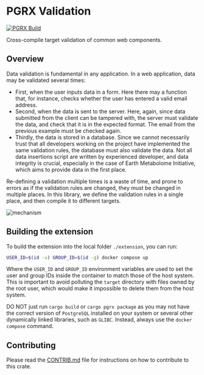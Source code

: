# PGRX Validation

[![PGRX Build](https://github.com/earth-metabolome-initiative/emi-monorepo/actions/workflows/pgrx-build-pgrx_validation.yml/badge.svg)](https://github.com/earth-metabolome-initiative/emi-monorepo/actions/workflows/pgrx-build-pgrx_validation.yml)

Cross-compile target validation of common web components.

## Overview

Data validation is fundamental in any application. In a web application, data may be validated several times:

* First, when the user inputs data in a form. Here there may a function that, for instance, checks whether the user has entered a valid email address.
* Second, when the data is sent to the server. Here, again, since data submitted from the client can be tampered with, the server must validate the data, and check that it is in the expected format. The email from the previous example must be checked again.
* Thirdly, the data is stored in a database. Since we cannot necessarily trust that all developers working on the project have implemented the same validation rules, the database must also validate the data. Not all data insertions script are written by experienced developer, and data integrity is crucial, especially in the case of Earth Metabolome Initiative, which aims to provide data in the first place.

Re-defining a validation multiple times is a waste of time, and prone to errors as if the validation rules are changed, they must be changed in multiple places. In this library, we define the validation rules in a single place, and then compile it to different targets.

![mechanism](./mechanism.png)

## Building the extension

To build the extension into the local folder `./extension`, you can run:

```bash
USER_ID=$(id -u) GROUP_ID=$(id -g) docker compose up
```

Where the `USER_ID` and `GROUP_ID` environment variables are used to set the user and group IDs inside the container to match those of the host system. This is important to avoid polluting the `target` directory with files owned by the root user, which would make it impossible to delete them from the host system.

DO NOT just run `cargo build` or `cargo pgrx package` as you may not have the correct version of `PostgreSQL` installed on your system or several other dynamically linked libraries, such as `GLIBC`. Instead, always use the `docker compose` command.

## Contributing

Please read the [CONTRIB.md](CONTRIB.md) file for instructions on how to contribute to this crate.
